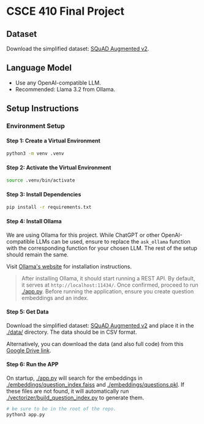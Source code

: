 # CSCE 410 Final Project

## Dataset

Download the simplified dataset: [SQuAD Augmented v2](https://huggingface.co/datasets/christti/squad-augmented-v2).

## Language Model

- Use any OpenAI-compatible LLM.
- Recommended: Llama 3.2 from Ollama.

## Setup Instructions

### Environment Setup

#### Step 1: Create a Virtual Environment

```bash
python3 -m venv .venv
```

#### Step 2: Activate the Virtual Environment

```bash
source .venv/bin/activate
```

#### Step 3: Install Dependencies

```bash
pip install -r requirements.txt
```

#### Step 4: Install Ollama

We are using Ollama for this project. While ChatGPT or other OpenAI-compatible LLMs can be used, ensure to replace the `ask_ollama` function with the corresponding function for your chosen LLM. The rest of the setup should remain the same.

Visit [Ollama's website](https://ollama.com/) for installation instructions.

> After installing Ollama, it should start running a REST API. By default, it serves at `http://localhost:11434/`. Once confirmed, proceed to run [./app.py](./app.py). Before running the application, ensure you create question embeddings and an index.

#### Step 5: Get Data

Download the simplified dataset: [SQuAD Augmented v2](https://huggingface.co/datasets/christti/squad-augmented-v2) and place it in the [./data/](./data/) directory. The data should be in CSV format.

Alternatively, you can download the data (and also full code) from this [Google Drive link](https://drive.google.com/drive/folders/1oxnIDOYypX323P2906ndabekJ1ogt7N7?usp=sharing).

#### Step 6: Run the APP

On startup, [./app.py](./app.py) will search for the embeddings in [./embeddings/question_index.faiss](./embeddings/question_index.faiss) and [./embeddings/questions.pkl](./embeddings/questions.pkl). If these files are not found, it will automatically run [./vectorizer/build_question_index.py](./vectorizer/build_question_index.py) to generate them.

```bash
# be sure to be in the root of the repo. 
python3 app.py
```

